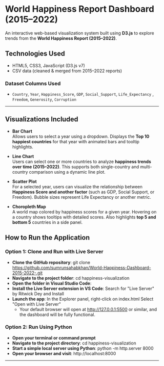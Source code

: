 # World Happiness Report Dashboard (2015–2022)

An interactive web-based visualization system built using **D3.js** to explore trends from the **World Happiness Report (2015–2022)**.


##  Technologies Used
- HTML5, CSS3, JavaScript (D3.js v7)
- CSV data (cleaned & merged from 2015–2022 reports)

### Dataset Columns Used

- `Country`, `Year`, `Happiness_Score`, `GDP`, `Social_Support`, `Life_Expectancy` , `Freedom`, `Generosity`, `Corruption`

---

##  Visualizations Included

- **Bar Chart**  
  Allows users to select a year using a dropdown. Displays the **Top 10 happiest countries** for that year with animated bars and tooltip highlights.

- **Line Chart**  
  Users can select one or more countries to analyze **happiness trends over time (2015–2022)**. This supports both single-country and multi-country comparison using a dynamic line plot.

- **Scatter Plot**  
  For a selected year, users can visualize the relationship between **Happiness Score and another factor** (such as GDP, Social Support, or Freedom). Bubble sizes represent Life Expectancy or another metric.

- **Choropleth Map**  
  A world map colored by happiness scores for a given year. Hovering on a country shows tooltips with detailed scores. Also highlights **top 5 and bottom 5** countries in a side panel.


## How to Run the Application

### Option 1: Clone and Run with Live Server 
- **Clone the GitHub repository**:
    git clone https://github.com/sumrunsahabkhan/World-Happiness-Dashboard-2015-2022-.git
- **Navigate to the project folder**:
    cd happiness-visualization
- **Open the folder in Visual Studio Code**:
- **Install the Live Server extension in VS Code**:
    Search for "Live Server" by Ritwick Dey and  Install
- **Launch the app**:
    In the Explorer panel, right-click on index.html
    Select "Open with Live Server"
  - Your default browser will open at http://127.0.0.1:5500 or similar, and the dashboard will be fully functional.

### Option 2: Run Using Python 
- **Open your terminal or command prompt**
- **Navigate to the project directory**:
    cd happiness-visualization
- **Start a simple local server using Python**:
    python -m http.server 8000
- **Open your browser and visit**:
    http://localhost:8000


---


